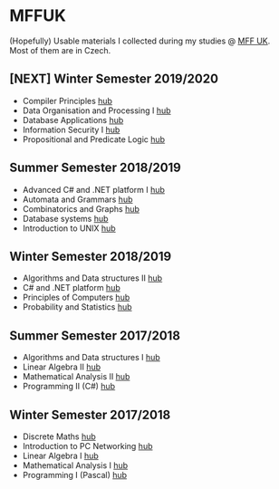 # MFFUK

(Hopefully) Usable materials I collected during my studies @ [MFF UK](https://www.mff.cuni.cz/studium/bcmgr/ok/ib3a23.htm).  
Most of them are in Czech.

## \[NEXT\] Winter Semester 2019/2020

- Compiler Principles [hub](https://bastianluk.github.io/MFFUK/Compiler%20Principles/pagehub.html)
- Data Organisation and Processing I [hub](https://bastianluk.github.io/MFFUK/Data%20Organisation%20and%20Processing%20Ipagehub.html)
- Database Applications [hub](https://bastianluk.github.io/MFFUK/Database%20Applications/pagehub.html)
- Information Security I [hub](https://bastianluk.github.io/MFFUK/Information%20Security%20I/pagehub.html)
- Propositional and Predicate Logic [hub](https://bastianluk.github.io/MFFUK/Propositional%20and%20Predicate%20Logic/pagehub.html)

## Summer Semester 2018/2019

- Advanced C# and .NET platform I [hub](https://bastianluk.github.io/MFFUK/C%23%20and%20.NET/pagehub.html)
- Automata and Grammars [hub](https://bastianluk.github.io/MFFUK/Automata%20and%20Grammars/pagehub.html)
- Combinatorics and Graphs [hub](https://bastianluk.github.io/MFFUK/Combinatorics%20and%20Graphs/pagehub.html)
- Database systems [hub](https://bastianluk.github.io/MFFUK/Database%20Systems/pagehub.html)
- Introduction to UNIX [hub](https://bastianluk.github.io/MFFUK/Introduction%20to%20UNIX/pagehub.html)

## Winter Semester 2018/2019

- Algorithms and Data structures II [hub](https://bastianluk.github.io/MFFUK/Algorithms%20and%20Data%20structures/pagehub.html)
- C# and .NET platform [hub](https://bastianluk.github.io/MFFUK/C%23%20and%20.NET/pagehub.html)
- Principles of Computers [hub](https://bastianluk.github.io/MFFUK/Principles%20of%20Computers/pagehub.html)
- Probability and Statistics [hub](https://bastianluk.github.io/MFFUK/Probability%20and%20Statistics/pagehub.html)

## Summer Semester 2017/2018

- Algorithms and Data structures I [hub](https://bastianluk.github.io/MFFUK/Algorithms%20and%20Data%20structures/pagehub.html)
- Linear Algebra II [hub](https://bastianluk.github.io/MFFUK/Linear%20Algebra/pagehub.html)
- Mathematical Analysis II [hub](./Mathematical%20Analysis/pagehub.html)
- Programming II (C#) [hub](https://bastianluk.github.io/MFFUK/Programming/pagehub.html)

## Winter Semester 2017/2018

- Discrete Maths [hub](https://bastianluk.github.io/MFFUK/Discrete%20Maths/pagehub.html)
- Introduction to PC Networking [hub](https://bastianluk.github.io/MFFUK/Introduction%20to%20PC%20Networking/pagehub.html)
- Linear Algebra I [hub](https://bastianluk.github.io/MFFUK/Linear%20Algebra/pagehub.html)
- Mathematical Analysis I [hub](https://bastianluk.github.io/MFFUK/Mathematical%20Analysis/pagehub.html)
- Programming I (Pascal) [hub](https://bastianluk.github.io/MFFUK/Programming/pagehub.html)
